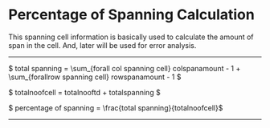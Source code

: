 # Percentage of Spanning Calculation

This spanning cell information is basically used to calculate the amount of span in the cell. And, later will be used for error analysis. 

---
$ total spanning = \sum_{forall col spanning cell} colspanamount - 1  + \sum_{forallrow spanning cell} rowspanamount - 1 $

$ totalnoofcell = totalnooftd + totalspanning $

$ percentage of spanning = \frac{total spanning}{totalnoofcell}$

---


